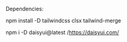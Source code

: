 Dependencies: 

npm install -D tailwindcss clsx tailwind-merge 

npm i -D daisyui@latest /https://daisyui.com/


